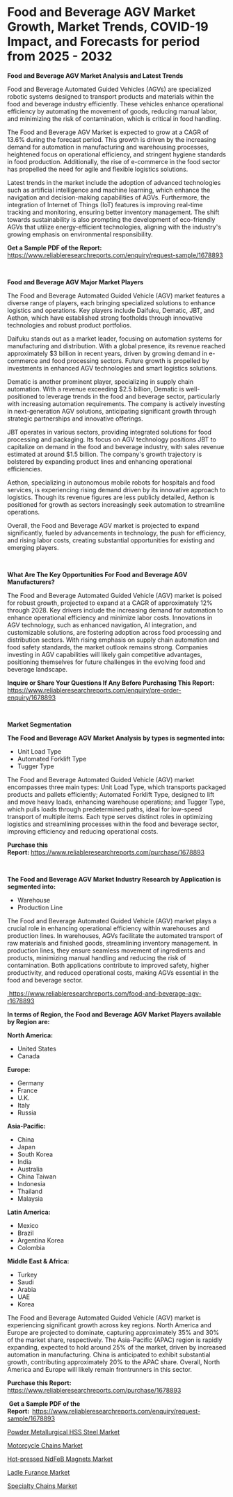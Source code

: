 <p><h1>Food and Beverage AGV Market Growth, Market Trends, COVID-19 Impact, and Forecasts for period from 2025 - 2032</h1></p><p><strong>Food and Beverage AGV Market Analysis and Latest Trends</strong></p>
<p><p>Food and Beverage Automated Guided Vehicles (AGVs) are specialized robotic systems designed to transport products and materials within the food and beverage industry efficiently. These vehicles enhance operational efficiency by automating the movement of goods, reducing manual labor, and minimizing the risk of contamination, which is critical in food handling.</p><p>The Food and Beverage AGV Market is expected to grow at a CAGR of 13.6% during the forecast period. This growth is driven by the increasing demand for automation in manufacturing and warehousing processes, heightened focus on operational efficiency, and stringent hygiene standards in food production. Additionally, the rise of e-commerce in the food sector has propelled the need for agile and flexible logistics solutions.</p><p>Latest trends in the market include the adoption of advanced technologies such as artificial intelligence and machine learning, which enhance the navigation and decision-making capabilities of AGVs. Furthermore, the integration of Internet of Things (IoT) features is improving real-time tracking and monitoring, ensuring better inventory management. The shift towards sustainability is also prompting the development of eco-friendly AGVs that utilize energy-efficient technologies, aligning with the industry's growing emphasis on environmental responsibility.</p></p>
<p><strong>Get a Sample PDF of the Report:&nbsp;</strong> <a href="https://www.reliableresearchreports.com/enquiry/request-sample/1678893?utm_campaign=24&utm_medium=2&utm_source=Github&utm_content=ia&utm_term=24032025&utm_id=food-and-beverage-agv">https://www.reliableresearchreports.com/enquiry/request-sample/1678893</a></p>
<p>&nbsp;</p>
<p><strong>Food and Beverage AGV Major Market Players</strong></p>
<p><p>The Food and Beverage Automated Guided Vehicle (AGV) market features a diverse range of players, each bringing specialized solutions to enhance logistics and operations. Key players include Daifuku, Dematic, JBT, and Aethon, which have established strong footholds through innovative technologies and robust product portfolios.</p><p>Daifuku stands out as a market leader, focusing on automation systems for manufacturing and distribution. With a global presence, its revenue reached approximately $3 billion in recent years, driven by growing demand in e-commerce and food processing sectors. Future growth is propelled by investments in enhanced AGV technologies and smart logistics solutions.</p><p>Dematic is another prominent player, specializing in supply chain automation. With a revenue exceeding $2.5 billion, Dematic is well-positioned to leverage trends in the food and beverage sector, particularly with increasing automation requirements. The company is actively investing in next-generation AGV solutions, anticipating significant growth through strategic partnerships and innovative offerings.</p><p>JBT operates in various sectors, providing integrated solutions for food processing and packaging. Its focus on AGV technology positions JBT to capitalize on demand in the food and beverage industry, with sales revenue estimated at around $1.5 billion. The company's growth trajectory is bolstered by expanding product lines and enhancing operational efficiencies.</p><p>Aethon, specializing in autonomous mobile robots for hospitals and food services, is experiencing rising demand driven by its innovative approach to logistics. Though its revenue figures are less publicly detailed, Aethon is positioned for growth as sectors increasingly seek automation to streamline operations.</p><p>Overall, the Food and Beverage AGV market is projected to expand significantly, fueled by advancements in technology, the push for efficiency, and rising labor costs, creating substantial opportunities for existing and emerging players.</p></p>
<p>&nbsp;</p>
<p><strong>What Are The Key Opportunities For Food and Beverage AGV Manufacturers?</strong></p>
<p><p>The Food and Beverage Automated Guided Vehicle (AGV) market is poised for robust growth, projected to expand at a CAGR of approximately 12% through 2028. Key drivers include the increasing demand for automation to enhance operational efficiency and minimize labor costs. Innovations in AGV technology, such as enhanced navigation, AI integration, and customizable solutions, are fostering adoption across food processing and distribution sectors. With rising emphasis on supply chain automation and food safety standards, the market outlook remains strong. Companies investing in AGV capabilities will likely gain competitive advantages, positioning themselves for future challenges in the evolving food and beverage landscape.</p></p>
<p><strong>Inquire or Share Your Questions If Any Before Purchasing This Report:</strong> <a href="https://www.reliableresearchreports.com/enquiry/pre-order-enquiry/1678893?utm_campaign=24&utm_medium=2&utm_source=Github&utm_content=ia&utm_term=24032025&utm_id=food-and-beverage-agv">https://www.reliableresearchreports.com/enquiry/pre-order-enquiry/1678893</a></p>
<p>&nbsp;</p>
<p><strong>Market Segmentation</strong></p>
<p><strong>The Food and Beverage AGV Market Analysis by types is segmented into:</strong></p>
<p><ul><li>Unit Load Type</li><li>Automated Forklift Type</li><li>Tugger Type</li></ul></p>
<p><p>The Food and Beverage Automated Guided Vehicle (AGV) market encompasses three main types: Unit Load Type, which transports packaged products and pallets efficiently; Automated Forklift Type, designed to lift and move heavy loads, enhancing warehouse operations; and Tugger Type, which pulls loads through predetermined paths, ideal for low-speed transport of multiple items. Each type serves distinct roles in optimizing logistics and streamlining processes within the food and beverage sector, improving efficiency and reducing operational costs.</p></p>
<p><strong>Purchase this Report:&nbsp;</strong><a href="https://www.reliableresearchreports.com/purchase/1678893?utm_campaign=24&utm_medium=2&utm_source=Github&utm_content=ia&utm_term=24032025&utm_id=food-and-beverage-agv">https://www.reliableresearchreports.com/purchase/1678893</a></p>
<p>&nbsp;</p>
<p><strong>The Food and Beverage AGV Market Industry Research by Application is segmented into:</strong></p>
<p><ul><li>Warehouse</li><li>Production Line</li></ul></p>
<p><p>The Food and Beverage Automated Guided Vehicle (AGV) market plays a crucial role in enhancing operational efficiency within warehouses and production lines. In warehouses, AGVs facilitate the automated transport of raw materials and finished goods, streamlining inventory management. In production lines, they ensure seamless movement of ingredients and products, minimizing manual handling and reducing the risk of contamination. Both applications contribute to improved safety, higher productivity, and reduced operational costs, making AGVs essential in the food and beverage sector.</p></p>
<p><a href="https://www.reliableresearchreports.com/food-and-beverage-agv-r1678893?utm_campaign=24&utm_medium=2&utm_source=Github&utm_content=ia&utm_term=24032025&utm_id=food-and-beverage-agv">&nbsp;https://www.reliableresearchreports.com/food-and-beverage-agv-r1678893</a></p>
<p><strong>In terms of Region, the Food and Beverage AGV Market Players available by Region are:</strong></p>
<p>
    <p> <strong> North America: </strong>
        <ul>
            <li>United States</li>
            <li>Canada</li>
        </ul>
        </p> 
    <p> <strong> Europe: </strong>
        <ul>
            <li>Germany</li>
            <li>France</li>
            <li>U.K.</li>
            <li>Italy</li>
            <li>Russia</li>
        </ul>
        </p> 
    <p> <strong> Asia-Pacific: </strong>
        <ul>
            <li>China</li>
            <li>Japan</li>
            <li>South Korea</li>
            <li>India</li>
            <li>Australia</li>
            <li>China Taiwan</li>
            <li>Indonesia</li>
            <li>Thailand</li>
            <li>Malaysia</li>
        </ul>
        </p> 
    <p> <strong> Latin America: </strong>
        <ul>
            <li>Mexico</li>
            <li>Brazil</li>
            <li>Argentina Korea</li>
            <li>Colombia</li>
        </ul>
        </p> 
    <p> <strong> Middle East & Africa: </strong>
        <ul>
            <li>Turkey</li>
            <li>Saudi</li>
            <li>Arabia</li>
            <li>UAE</li>
            <li>Korea</li>
        </ul>
    </p>
    </p>
<p><p>The Food and Beverage Automated Guided Vehicle (AGV) market is experiencing significant growth across key regions. North America and Europe are projected to dominate, capturing approximately 35% and 30% of the market share, respectively. The Asia-Pacific (APAC) region is rapidly expanding, expected to hold around 25% of the market, driven by increased automation in manufacturing. China is anticipated to exhibit substantial growth, contributing approximately 20% to the APAC share. Overall, North America and Europe will likely remain frontrunners in this sector.</p></p>
<p><strong>Purchase this Report: </strong><a href="https://www.reliableresearchreports.com/purchase/1678893?utm_campaign=24&utm_medium=2&utm_source=Github&utm_content=ia&utm_term=24032025&utm_id=food-and-beverage-agv">https://www.reliableresearchreports.com/purchase/1678893</a></p>
<p>&nbsp;<strong>Get a Sample PDF of the Report:&nbsp;&nbsp;</strong><a href="https://www.reliableresearchreports.com/enquiry/request-sample/1678893?utm_campaign=24&utm_medium=2&utm_source=Github&utm_content=ia&utm_term=24032025&utm_id=food-and-beverage-agv">https://www.reliableresearchreports.com/enquiry/request-sample/1678893</a></p>
<p><strong></strong></p>
<p><p><a href="https://github.com/amagloeaad54/Market-Research-Report-List-1/blob/main/powder-metallurgical-hss-steel-market.md?utm_campaign=24&utm_medium=2&utm_source=Github&utm_content=ia&utm_term=24032025&utm_id=food-and-beverage-agv">Powder Metallurgical HSS Steel Market</a></p><p><a href="https://github.com/neiridionna/Market-Research-Report-List-1/blob/main/motorcycle-chains-market.md?utm_campaign=24&utm_medium=2&utm_source=Github&utm_content=ia&utm_term=24032025&utm_id=food-and-beverage-agv">Motorcycle Chains Market</a></p><p><a href="https://github.com/oeungcolesh0/Market-Research-Report-List-1/blob/main/hot-pressed-ndfeb-magnets-market.md?utm_campaign=24&utm_medium=2&utm_source=Github&utm_content=ia&utm_term=24032025&utm_id=food-and-beverage-agv">Hot-pressed NdFeB Magnets Market</a></p><p><a href="https://github.com/porstgowinjq/Market-Research-Report-List-1/blob/main/ladle-furance-market.md?utm_campaign=24&utm_medium=2&utm_source=Github&utm_content=ia&utm_term=24032025&utm_id=food-and-beverage-agv">Ladle Furance Market</a></p><p><a href="https://github.com/ximensbisade/Market-Research-Report-List-1/blob/main/specialty-chains-market.md?utm_campaign=24&utm_medium=2&utm_source=Github&utm_content=ia&utm_term=24032025&utm_id=food-and-beverage-agv">Specialty Chains Market</a></p></p>